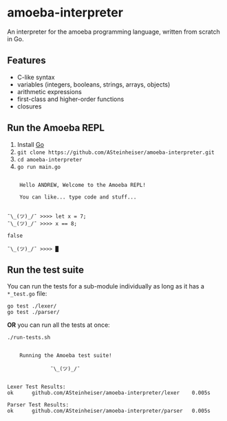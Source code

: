 # amoeba-interpreter
An interpreter for the amoeba programming language, written from scratch in Go.

## Features
- C-like syntax
- variables (integers, booleans, strings, arrays, objects)
- arithmetic expressions
- first-class and higher-order functions
- closures

## Run the Amoeba REPL
1. Install [Go](https://golang.org/dl/)
1. `git clone https://github.com/ASteinheiser/amoeba-interpreter.git`
1. `cd amoeba-interpreter`
1. `go run main.go`
```

    Hello ANDREW, Welcome to the Amoeba REPL!

    You can like... type code and stuff...


¯\_(ツ)_/¯ >>>> let x = 7;
¯\_(ツ)_/¯ >>>> x == 8;

false

¯\_(ツ)_/¯ >>>> █
```

## Run the test suite
You can run the tests for a sub-module individually as long as it has a `*_test.go` file:
```
go test ./lexer/
go test ./parser/
```
**OR** you can run all the tests at once:
```
./run-tests.sh
```
```

    Running the Amoeba test suite!

              ¯\_(ツ)_/¯


Lexer Test Results:
ok  	github.com/ASteinheiser/amoeba-interpreter/lexer	0.005s

Parser Test Results:
ok  	github.com/ASteinheiser/amoeba-interpreter/parser	0.005s

```
